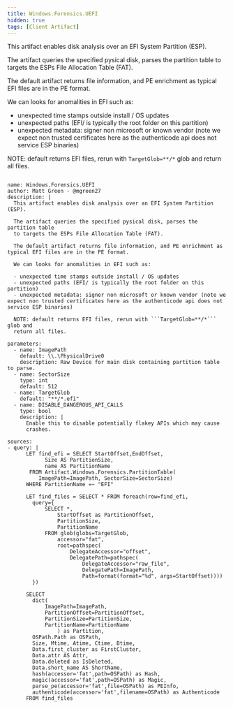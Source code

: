 ```yaml
---
title: Windows.Forensics.UEFI
hidden: true
tags: [Client Artifact]
---
```


This artifact enables disk analysis over an EFI System Partition (ESP).

The artifact queries the specified pysical disk, parses the partition table
to targets the ESPs File Allocation Table (FAT).

The default artifact returns file information, and PE enrichment as typical EFI files are in the PE format.

We can looks for anomalities in EFI such as:

- unexpected time stamps outside install / OS updates
- unexpected paths (EFI/ is typically the root folder on this partition)
- unexpected metadata: signer non microsoft or known vendor (note we expect non trusted certificates here as the authenticode api does not service ESP binaries)

NOTE: default returns EFI files, rerun with ```TargetGlob=**/*``` glob and
return all files.


<pre><code class="language-yaml">
name: Windows.Forensics.UEFI
author: Matt Green - @mgreen27
description: |
  This artifact enables disk analysis over an EFI System Partition (ESP).

  The artifact queries the specified pysical disk, parses the partition table
  to targets the ESPs File Allocation Table (FAT).

  The default artifact returns file information, and PE enrichment as typical EFI files are in the PE format.

  We can looks for anomalities in EFI such as:

  - unexpected time stamps outside install / OS updates
  - unexpected paths (EFI/ is typically the root folder on this partition)
  - unexpected metadata: signer non microsoft or known vendor (note we expect non trusted certificates here as the authenticode api does not service ESP binaries)

  NOTE: default returns EFI files, rerun with ```TargetGlob=**/*``` glob and
  return all files.

parameters:
  - name: ImagePath
    default: \\.\PhysicalDrive0
    description: Raw Device for main disk containing partition table to parse.
  - name: SectorSize
    type: int
    default: 512
  - name: TargetGlob
    default: "**/*.efi"
  - name: DISABLE_DANGEROUS_API_CALLS
    type: bool
    description: |
      Enable this to disable potentially flakey APIs which may cause
      crashes.

sources:
- query: |
      LET find_efi = SELECT StartOffset,EndOffset,
            Size AS PartitionSize,
            name AS PartitionName
       FROM Artifact.Windows.Forensics.PartitionTable(
          ImagePath=ImagePath, SectorSize=SectorSize)
      WHERE PartitionName =~ "EFI"

      LET find_files = SELECT * FROM foreach(row=find_efi,
        query={
            SELECT *,
                StartOffset as PartitionOffset,
                PartitionSize,
                PartitionName
            FROM glob(globs=TargetGlob,
                accessor="fat",
                root=pathspec(
                    DelegateAccessor="offset",
                    DelegatePath=pathspec(
                        DelegateAccessor="raw_file",
                        DelegatePath=ImagePath,
                        Path=format(format="%d", args=StartOffset))))
        })

      SELECT
        dict(
            ImagePath=ImagePath,
            PartitionOffset=PartitionOffset,
            PartitionSize=PartitionSize,
            PartitionName=PartitionName
                ) as Partition,
        OSPath.Path as OSPath,
        Size, Mtime, Atime, Ctime, Btime,
        Data.first_cluster as FirstCluster,
        Data.attr AS Attr,
        Data.deleted as IsDeleted,
        Data.short_name AS ShortName,
        hash(accessor='fat',path=OSPath) as Hash,
        magic(accessor='fat',path=OSPath) as Magic,
        parse_pe(accessor='fat',file=OSPath) as PEInfo,
        authenticode(accessor='fat',filename=OSPath) as Authenticode
      FROM find_files

</code></pre>

